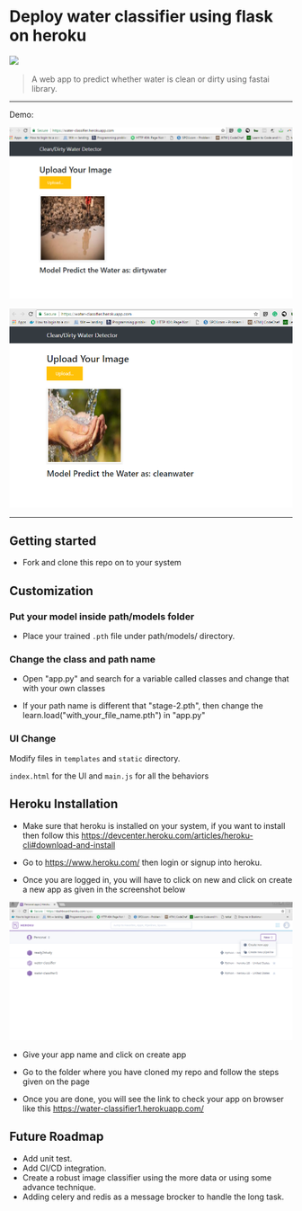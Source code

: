 
# Deploy water classifier using flask on heroku

[![](https://img.shields.io/badge/python-3.5%2B-green.svg)]()


> A web app to predict whether water is clean or dirty using fastai library.

------------------


Demo:

<p align="center">
  <img src="screenshot1.png" width="600px" alt="">
</p>

<p align="center">
  <img src="screenshot2.png" width="600px" alt="">
</p>

------------------


## Getting started

- Fork and clone this repo on to your system


## Customization

### Put your model inside path/models folder

- Place your trained `.pth` file under path/models/ directory.

### Change the class and path name

- Open "app.py" and search for a variable called classes and change that with your own classes

- If your path name is different that "stage-2.pth", then change the learn.load("with_your_file_name.pth") in "app.py"




### UI Change

Modify files in `templates` and `static` directory.

`index.html` for the UI and `main.js` for all the behaviors



## Heroku Installation

- Make sure that heroku is installed on your system, if you want to install then follow this https://devcenter.heroku.com/articles/heroku-cli#download-and-install

- Go to https://www.heroku.com/ then login or signup into heroku.

- Once you are logged in, you will have to click on new and click on create a new app as given in the screenshot below
<p align="center">
  <img src="screenshot3.png" width="600px" alt="">
</p>

- Give your app name and click on create app

- Go to the folder where you have cloned my repo and follow the steps given on the page

- Once you are done, you will see the link to check your app on browser like this https://water-classifier1.herokuapp.com/




## Future Roadmap
- Add unit test.
- Add CI/CD integration.
- Create a robust image classifier using the more data or using some advance technique.
- Adding celery and redis as a message brocker to handle the long task.


